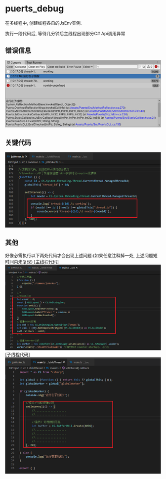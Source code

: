 # puerts_debug

在多线程中, 创建线程各自的JsEnv实例.

执行一段代码后, 等待几分钟后主线程出现部分C# Api调用异常

## 错误信息
![error](./pic/error.png)


## 关键代码
![code](./pic/code.png)

## 其他
好像必需执行以下两处代码才会出现上述问题:(如果任意注释掉一处, 上述问题短时间内未复现)
[主线程代码]
![code](./pic/code_1.png)
[子线程代码]
![code](./pic/code_2.png)

